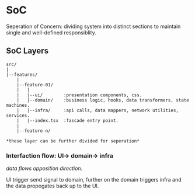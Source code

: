 # __SoC__
Seperation of Concern: dividing system into distinct sections to maintain single and well-defined responsiblity.

## __SoC Layers__
    
    src/
    |
    |--features/
        |
        |--feature-01/
        |   |
        |   |--ui/        :presentation components, css.
        |   |--domain/    :business logic, hooks, data transformers, state machines.
        |   |--infra/     :api calls, data mappers, network utilities, services.
        |   |--index.tsx  :fascade entry point.
        |
        |--feature-n/

    *these layer can be further divided for seperation*
    
### Interfaction flow: UI-> domain-> infra 
*data flows opposition direction*.

UI trigger send signal to domain, further on the domain triggers infra and the data propogates back up to the UI.
